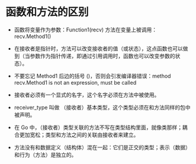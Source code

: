 # 函数和方法的区别
* 函数将变量作为参数：Function1(recv) 方法在变量上被调用：recv.Method1()

* 在接收者是指针时，方法可以改变接收者的值（或状态），这点函数也可以做到（当参数作为指针传递，即通过引用调用时，函数也可以改变参数的状态）。

* 不要忘记 Method1 后边的括号 ()，否则会引发编译器错误：method recv.Method1 is not an expression, must be called

* 接收者必须有一个显式的名字，这个名字必须在方法中被使用。

* receiver_type 叫做 （接收者）基本类型，这个类型必须在和方法同样的包中被声明。

* 在 Go 中，（接收者）类型关联的方法不写在类型结构里面，就像类那样；耦合更加宽松；类型和方法之间的关联由接收者来建立。

* 方法没有和数据定义（结构体）混在一起：它们是正交的类型；表示（数据）和行为（方法）是独立的。
